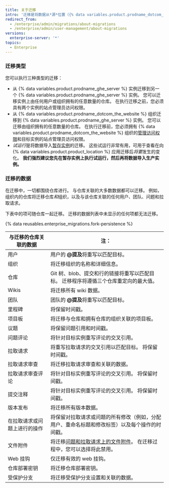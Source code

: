 ```yaml
---
title: 关于迁移
intro: '迁移是将数据从*源*位置（{% data variables.product.prodname_dotcom_the_website %} 组织或 {% data variables.product.prodname_ghe_server %} 实例）转移到*目标* {% data variables.product.prodname_ghe_server %} 实例的过程。 在更换平台或或升级实例上的硬件时，可以使用迁移转移数据。'
redirect_from:
  - /enterprise/admin/migrations/about-migrations
  - /enterprise/admin/user-management/about-migrations
versions:
  enterprise-server: '*'
topics:
  - Enterprise
---
```


### 迁移类型

您可以执行三种类型的迁移：

- 从 {% data variables.product.prodname_ghe_server %} 实例迁移到另一个 {% data variables.product.prodname_ghe_server %} 实例。 您可以迁移实例上由任何用户或组织拥有的任意数量的仓库。 在执行迁移之前，您必须具有两个实例的站点管理员访问权限。
- 从 {% data variables.product.prodname_dotcom_the_website %} 组织迁移到 {% data variables.product.prodname_ghe_server %} 实例。 您可以迁移由组织拥有的任意数量的仓库。 在执行迁移前，您必须拥有 {% data variables.product.prodname_dotcom_the_website %} 组织的[管理访问权限](/enterprise/user/articles/permission-levels-for-an-organization/)和目标实例的站点管理员访问权限。
- *试运行*是将数据导入[暂存实例](/enterprise/admin/guides/installation/setting-up-a-staging-instance/)的迁移。 这些试运行非常有用，可用于查看在向 {% data variables.product.product_location %} 应用迁移后*将要*发生的变化。 **我们强烈建议您先在暂存实例上执行试运行，然后再将数据导入生产实例。**

### 迁移的数据

在迁移中，一切都围绕仓库进行。 与仓库关联的大多数数据都可以迁移。 例如，组织内的仓库将迁移仓库*和*组织，以及与该仓库关联的任何用户、团队、问题和拉取请求。

下表中的项可随仓库一起迁移。 迁移的数据列表中未显示的任何项都无法迁移。

{% data reusables.enterprise_migrations.fork-persistence %}

| 与迁移的仓库关联的数据    | 注：                                                                                            |
| -------------- | --------------------------------------------------------------------------------------------- |
| 用户             | 用户的 **@提及**将重写以匹配目标。                                                                          |
| 组织             | 将迁移组织的名称和详细信息。                                                                                |
| 仓库             | Git 树、blob、提交和行的链接将重写以匹配目标。 迁移程序将遵循三个仓库重定向的最大值。                                               |
| Wikis          | 将迁移所有 wiki 数据。                                                                                |
| 团队             | 团队的 **@提及**将重写以匹配目标。                                                                          |
| 里程碑            | 将保留时间戳。                                                                                       |
| 项目板            | 将迁移与仓库和拥有仓库的组织关联的项目板。                                                                         |
| 议题             | 将保留问题引用和时间戳。                                                                                  |
| 问题评论           | 将针对目标实例重写评论的交叉引用。                                                                             |
| 拉取请求           | 将重写拉取请求的交叉引用以匹配目标。 将保留时间戳。                                                                    |
| 拉取请求审查         | 将迁移拉取请求审查和关联的数据。                                                                              |
| 拉取请求审查评论       | 将针对目标实例重写评论的交叉引用。 将保留时间戳。                                                                     |
| 提交注释           | 将针对目标实例重写评论的交叉引用。 将保留时间戳。                                                                     |
| 版本发布           | 将迁移所有版本数据。                                                                                    |
| 在拉取请求或问题上进行的操作 | 将保留对拉取请求或问题的所有修改（例如，分配用户、重命名标题和修改标签）以及每个操作的时间戳。                                               |
| 文件附件           | 将迁移[问题和拉取请求上的文件附件](/articles/file-attachments-on-issues-and-pull-requests)。 在迁移过程中，您可以选择将此禁用。 |
| Web 挂钩         | 仅迁移有效的 web 挂钩。                                                                                |
| 仓库部署密钥         | 将迁移仓库部署密钥。                                                                                    |
| 受保护分支          | 将迁移受保护分支设置和关联的数据。                                                                             |
